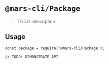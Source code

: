 # `@mars-cli/Package`

> TODO: description

## Usage

```
const package = require('@mars-cli/Package');

// TODO: DEMONSTRATE API
```
